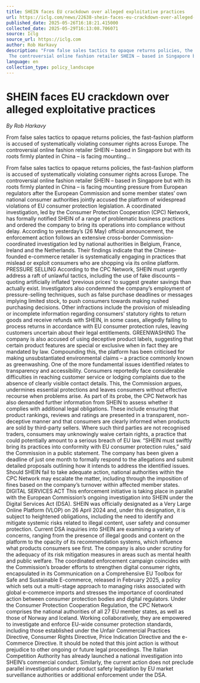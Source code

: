 ```yaml
---
title: SHEIN faces EU crackdown over alleged exploitative practices
url: https://iclg.com/news/22638-shein-faces-eu-crackdown-over-alleged-exploitative-practices
published_date: 2025-05-26T16:18:21.415000
collected_date: 2025-05-29T16:13:08.706071
source: Iclg
source_url: https://iclg.com
author: Rob Harkavy
description: "From false sales tactics to opaque returns policies, the fast-fashion platform is accused of systematically violating consumer rights across Europe. 
 The controversial online fashion retailer SHEIN – based in Singapore but with its roots firmly planted in China – is facing mounting..."
language: en
collection_type: policy_landscape
---
```


# SHEIN faces EU crackdown over alleged exploitative practices

*By Rob Harkavy*

From false sales tactics to opaque returns policies, the fast-fashion platform is accused of systematically violating consumer rights across Europe. 
 The controversial online fashion retailer SHEIN – based in Singapore but with its roots firmly planted in China – is facing mounting...

From false sales tactics to opaque returns policies, the fast-fashion platform is accused of systematically violating consumer rights across Europe. 
 The controversial online fashion retailer SHEIN – based in Singapore but with its roots firmly planted in China – is facing mounting pressure from European regulators after the European Commission and some member states’ own national consumer authorities jointly accused the platform of widespread violations of EU consumer protection legislation. A coordinated investigation, led by the Consumer Protection Cooperation (CPC) Network, has formally notified SHEIN of a range of problematic business practices and ordered the company to bring its operations into compliance without delay. 
 According to yesterday’s (26 May) official announcement, the enforcement action follows an extensive cross-border Commission-coordinated investigation led by national authorities in Belgium, France, Ireland and the Netherlands. Their findings indicate that the Chinese-founded e-commerce retailer is systematically engaging in practices that mislead or exploit consumers who are shopping via its online platform. 
 PRESSURE SELLING 
 According to the CPC Network, SHEIN must urgently address a raft of unlawful tactics, including the use of fake discounts – quoting artificially inflated ‘previous prices’ to suggest greater savings than actually exist. Investigators also condemned the company’s employment of pressure-selling techniques, such as false purchase deadlines or messages implying limited stock, to push consumers towards making rushed purchasing decisions. Other infractions include the provision of misleading or incomplete information regarding consumers’ statutory rights to return goods and receive refunds with SHEIN, in some cases, allegedly failing to process returns in accordance with EU consumer protection rules, leaving customers uncertain about their legal entitlements. 
 GREENWASHING 
 The company is also accused of using deceptive product labels, suggesting that certain product features are special or exclusive when in fact they are mandated by law. Compounding this, the platform has been criticised for making unsubstantiated environmental claims – a practice commonly known as greenwashing. 
 One of the more fundamental issues identified relates to transparency and accessibility. Consumers reportedly face considerable difficulties in reaching customer service or lodging complaints due to the absence of clearly visible contact details. This, the Commission argues, undermines essential protections and leaves consumers without effective recourse when problems arise. 
 As part of its probe, the CPC Network has also demanded further information from SHEIN to assess whether it complies with additional legal obligations. These include ensuring that product rankings, reviews and ratings are presented in a transparent, non-deceptive manner and that consumers are clearly informed when products are sold by third-party sellers. Where such third parties are not recognised traders, consumers may unknowingly waive certain rights, a practice that could potentially amount to a serious breach of EU law. 
 “SHEIN must swiftly bring its practices into conformity with EU consumer protection rules,” said the Commission in a public statement. The company has been given a deadline of just one month to formally respond to the allegations and submit detailed proposals outlining how it intends to address the identified issues. Should SHEIN fail to take adequate action, national authorities within the CPC Network may escalate the matter, including through the imposition of fines based on the company’s turnover within affected member states. 
 DIGITAL SERVICES ACT 
 This enforcement initiative is taking place in parallel with the European Commission’s ongoing investigation into SHEIN under the Digital Services Act (DSA). SHEIN was officially designated as a Very Large Online Platform (VLOP) on 26 April 2024 and, under this designation, it is subject to heightened obligations, including the need to identify and mitigate systemic risks related to illegal content, user safety and consumer protection. 
 Current DSA inquiries into SHEIN are examining a variety of concerns, ranging from the presence of illegal goods and content on the platform to the opacity of its recommendation systems, which influence what products consumers see first. The company is also under scrutiny for the adequacy of its risk mitigation measures in areas such as mental health and public welfare. The coordinated enforcement campaign coincides with the Commission’s broader efforts to strengthen digital consumer rights, encapsulated in its Communication on a Comprehensive EU Toolbox for Safe and Sustainable E-commerce, released in February 2025, a policy which sets out a multi-stage approach to managing risks associated with global e-commerce imports and stresses the importance of coordinated action between consumer protection bodies and digital regulators. 
 Under the Consumer Protection Cooperation Regulation, the CPC Network comprises the national authorities of all 27 EU member states, as well as those of Norway and Iceland. Working collaboratively, they are empowered to investigate and enforce EU-wide consumer protection standards, including those established under the Unfair Commercial Practices Directive, Consumer Rights Directive, Price Indication Directive and the e-Commerce Directive. 
 It should be noted that this joint action is without prejudice to other ongoing or future legal proceedings. The Italian Competition Authority has already launched a national investigation into SHEIN’s commercial conduct. Similarly, the current action does not preclude parallel investigations under product safety legislation by EU market surveillance authorities or additional enforcement under the DSA.